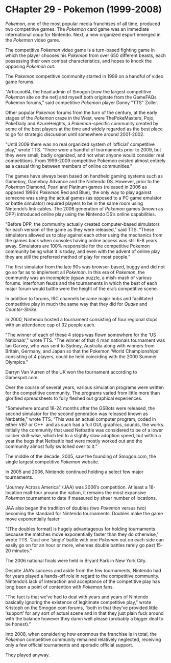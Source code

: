 # CHapter 29 - Pokemon (1999-2008)

*Pokemon*, one of the most popular media franchises of all time, produced two competitive games. The *Pokemon* card game was an immediate international coup for Nintendo. Next, a new organized esport emerged in the *Pokemon* video game.

The competitive *Pokemon* video game is a turn-based fighting game in which the player chooses his *Pokemon* from over 650 different beasts, each possessing their own combat characteristics, and hopes to knock the opposing *Pokemon* out.

The *Pokemon* competitive community started in 1999 on a handful of video game forums. 

"Articuno64, the head admin of Smogon [now the largest competitive *Pokemon* site on the net] and myself both originate from the GameFAQs Pokemon forums," said competitive *Pokemon* player Danny "TTS" Zoller. 

Other popular *Pokemon* forums from the turn of the century, at the early stages of the *Pokemon* craze in the West, were ThePokeMasters, Pojo, PokeDaily and AzureHeights, a *Pokemon*-specific community created by some of the best players at the time and widely regarded as the best place to go for strategic discussion until somewhere around 2001-2002. 

"Until 2009 there was no real organized system of ‘official’ competitive play," wrote TTS. “There were a handful of tournaments prior to 2009, but they were small, badly organized, and not what anyone would consider real competitions. From 1999-2009 competitive Pokemon existed almost entirely as a casual thing between members of online communities.”

The games have always been based on handheld gaming systems such as Gameboy, Gameboy Advance and the Nintendo DS. However, prior to the *Pokemon* Diamond, Pearl and Platinum games (released in 2006 as opposed 1996’s *Pokemon* Red and Blue), the only way to play against someone was using the actual games (as opposed to a PC game emulator or battle simulator) required players to be in the same room using Nintendo’s link cables. The 2006 generation of *Pokemon* games (known as DPP) introduced online play using the Nintendo DS’s online capabilities.

"Before DPP, the community actually created computer-based simulators for each version of the game as they were released," said TTS. “These simulators allowed us to play against each other using the mechanics from the games back when consoles having online access was still 6-8 years away. Simulators are 100% responsible for the competitive Pokemon community being what it is today, and even with the advent of online play they are still the preferred method of play for most people.”

The first simulator from the late 90s was browser-based, buggy and did not go so far as to implement all *Pokemon*. In this era of *Pokemon*, the community was an incomplete jigsaw puzzle, a mish-mash of various forums. Interforum feuds and the tournaments in which the best of each major forum would battle were the height of the era’s competitive scene.

In addition to forums, IRC channels became major hubs and facilitated competitive play in much the same way that they did for *Quake* and *Counter-Strike*.

In 2000, Nintendo hosted a tournament consisting of four regional stops with an attendance cap of 32 people each.

"The winner of each of these 4 stops was flown somewhere for the ‘US Nationals’," wrote TTS. “The winner of that 4 man nationals tournament was Ian Garvey, who was sent to Sydney, Australia along with winners from Britain, Germany, and Japan so that the Pokemon ‘World Championships’ consisting of 4 players, could be held coinciding with the 2000 Summer Olympics.”

Darryn Van Vurren of the UK won the tournament according to Gamespot.com.

Over the course of several years, various simulation programs were written for the competitive community. The programs varied from little more than glorified spreadsheets to fully fleshed out graphical experiences.

"Somewhere around 18-24 months after the GSBots were released, the second simulator for the second generation was released known as Netbattle," wrote TTS. “This was an actual computer program, coded in either VB7 or C++  and as such had a full GUI, graphics, sounds, the works. Initially the community that used Netbattle was considered to be of a lower caliber skill-wise, which led to a slightly slow adoption speed, but within a year the bugs that Netbattle had were mostly worked out and the community almost fully switched over to it.”

The middle of the decade, 2005, saw the founding of Smogon.com, the single largest competitive *Pokemon* website.

In 2005 and 2006, Nintendo continued holding a select few major tournaments. 

"Journey Across America" (JAA) was 2006’s competition. At least a 16-location mall-tour around the nation, it remains the most expansive *Pokemon* tournament to date if measured by sheer number of locations. 

JAA also began the tradition of doubles (two *Pokemon* versus two) becoming the standard for Nintendo tournaments. Doubles make the game move exponentially faster

"[The doubles format] is hugely advantageous for holding tournaments because the matches move exponentially faster than they do otherwise," wrote TTS. “Just one ‘single’ battle with one *Pokemon* out on each side can easily go on for an hour or more, whereas double battles rarely go past 15-20 minutes.”

The 2006 national finals were held in Bryant Park in New York City.

Despite JAA’s success and aside from the few tournaments, Nintendo had for years played a hands-off role in regard to the competitive community. Nintendo’s lack of interaction and acceptance of the competitive play has long been a point of contention with *Pokemon* fans.

"The fact is that we’ve had to deal with years and years of Nintendo basically ignoring the existence of legitimate competitive play," wrote Kristoph on the Smogon.com forums, “both in that they’ve provided little ‘support’ for any sort of actual scene and in that they just plain fuck around with the balance however they damn well please (probably a bigger deal to be honest).”

Into 2008, when considering how enormous the franchise is in total, the *Pokemon* competitive community remained relatively neglected, receiving only a few official tournaments and sporadic official support.

They played anyway.